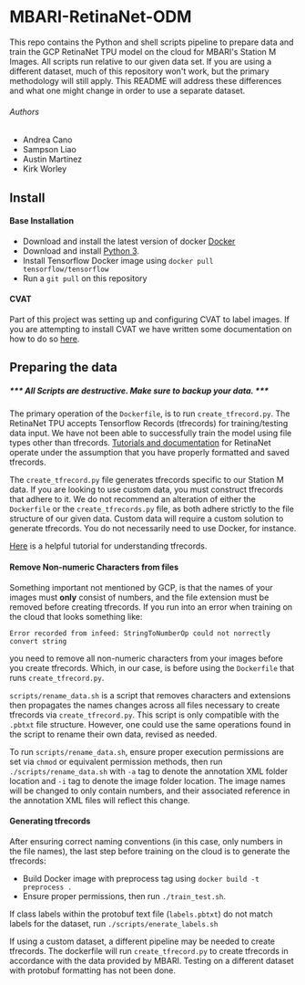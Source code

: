 # MBARI-RetinaNet-ODM

This repo contains the Python and shell scripts pipeline to prepare data and train the GCP RetinaNet TPU model on the cloud for MBARI's Station M Images. All scripts run relative to our given data set. If you are using a different dataset, much of this repository won't work, but the primary methodology will still apply. This README will address these differences and what one might change in order to use a separate dataset. 

###### Authors

* Andrea Cano
* Sampson Liao
* Austin Martinez
* Kirk Worley

## Install
#### Base Installation 
* Download and install the latest version of docker [Docker](https://www.docker.com/)
* Download and install [Python 3](https://www.python.org/download/releases/3.0/).
* Install Tensorflow Docker image using `docker pull tensorflow/tensorflow`
* Run a `git pull` on this repository

#### CVAT 
Part of this project was setting up and configuring CVAT to label images. If you are attempting to install CVAT we have written some documentation on how to do so [here](https://docs.google.com/document/d/1277nbsISsqZBLsdxFQCm6-fhEhYLTtJpRFNCSxvR40I/edit?usp=sharing).

## Preparing the data

##### *** All Scripts are destructive. Make sure to backup your data. ***

The primary operation of the `Dockerfile`, is to run `create_tfrecord.py`. The RetinaNet TPU accepts Tensorflow Records (tfrecords) for training/testing data input. We have not been able to successfully train the model using file types other than tfrecords. [Tutorials and documentation](https://cloud.google.com/tpu/docs/tutorials/retinanet) for RetinaNet operate under the assumption that you have properly formatted and saved tfrecords. 

The `create_tfrecord.py` file generates tfrecords specific to our Station M data. If you are looking to use custom data, you must construct tfrecords that adhere to it. We do not recommend an alteration of either the `Dockerfile` or the `create_tfrecords.py` file, as both adhere strictly to the file structure of our given data. Custom data will require a custom solution to generate tfrecords. You do not necessarily need to use Docker, for instance. 

[Here](https://medium.com/mostly-ai/tensorflow-records-what-they-are-and-how-to-use-them-c46bc4bbb564) is a helpful tutorial for understanding tfrecords.

#### Remove Non-numeric Characters from files

Something important not mentioned by GCP, is that the names of your images must **only** consist of numbers, and the file extension must be removed before creating tfrecords. If you run into an error when training on the cloud that looks something like:
```
Error recorded from infeed: StringToNumberOp could not norrectly convert string
```
you need to remove all non-numeric characters from your images before you create tfrecords. Which, in our case, is before using the `Dockerfile` that runs `create_tfrecord.py`. 

`scripts/rename_data.sh` is a script that removes characters and extensions then propagates the names changes across all files necessary to create tfrecords via `create_tfrecord.py`. This script is only compatible with the `.pbtxt` file structure. However, one could use the same operations found in the script to rename their own data, revised as needed.

To run `scripts/rename_data.sh`, ensure proper execution permissions are set via `chmod` or equivalent permission methods, then run `./scripts/rename_data.sh` with `-a` tag to denote the annotation XML folder location and `-i` tag to denote the image folder location. The image names will be changed to only contain numbers, and their associated reference in the annotation XML files will reflect this change.

#### Generating tfrecords

After ensuring correct naming conventions (in this case, only numbers in the file names), the last step before training on the cloud is to generate the tfrecords:

* Build Docker image with preprocess tag using `docker build -t preprocess .`
* Ensure proper permissions, then run `./train_test.sh`.

If class labels within the protobuf text file (`labels.pbtxt`) do not match labels for the dataset, run `./scripts/enerate_labels.sh`

If using a custom dataset, a different pipeline may be needed to create tfrecords. The dockerfile will run `create_tfrecord.py` to create tfrecords in accordance with the data provided by MBARI. Testing on a different dataset with protobuf formatting has not been done.